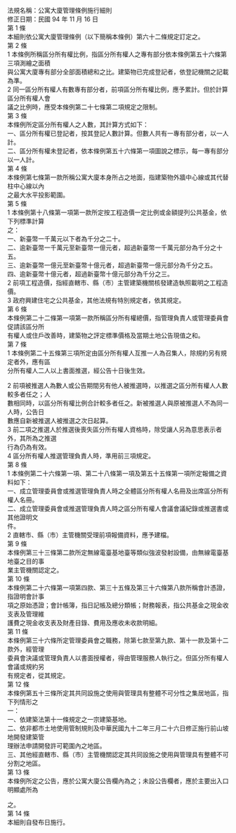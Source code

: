 法規名稱：公寓大廈管理條例施行細則  
修正日期：民國 94 年 11 月 16 日  
第 1 條  
本細則依公寓大廈管理條例（以下簡稱本條例）第六十二條規定訂定之。  
第 2 條  
1 本條例所稱區分所有權比例，指區分所有權人之專有部分依本條例第五十六條第三項測繪之面積  
與公寓大廈專有部分全部面積總和之比。建築物已完成登記者，依登記機關之記載為準。  
2 同一區分所有權人有數專有部分者，前項區分所有權比例，應予累計。但於計算區分所有權人會  
議之比例時，應受本條例第二十七條第二項規定之限制。  
第 3 條  
本條例所定區分所有權人之人數，其計算方式如下：  
一、區分所有權已登記者，按其登記人數計算。但數人共有一專有部分者，以一人計。  
二、區分所有權未登記者，依本條例第五十六條第一項圖說之標示，每一專有部分以一人計。  
第 4 條  
本條例第七條第一款所稱公寓大廈本身所占之地面，指建築物外牆中心線或其代替柱中心線以內  
之最大水平投影範圍。  
第 5 條  
1 本條例第十八條第一項第一款所定按工程造價一定比例或金額提列公共基金，依下列標準計算  
之：  
一、新臺幣一千萬元以下者為千分之二十。  
二、逾新臺幣一千萬元至新臺幣一億元者，超過新臺幣一千萬元部分為千分之十五。  
三、逾新臺幣一億元至新臺幣十億元者，超過新臺幣一億元部分為千分之五。  
四、逾新臺幣十億元者，超過新臺幣十億元部分為千分之三。  
2 前項工程造價，指經直轄市、縣（市）主管建築機關核發建造執照載明之工程造價。  
3 政府興建住宅之公共基金，其他法規有特別規定者，依其規定。  
第 6 條  
本條例第二十二條第一項第一款所稱區分所有權總價，指管理負責人或管理委員會促請該區分所  
有權人或住戶改善時，建築物之評定標準價格及當期土地公告現值之和。  
第 7 條  
1 本條例第二十五條第三項所定由區分所有權人互推一人為召集人，除規約另有規定者外，應有區  
分所有權人二人以上書面推選，經公告十日後生效。  


2 前項被推選人為數人或公告期間另有他人被推選時，以推選之區分所有權人人數較多者任之；人  
數相同時，以區分所有權比例合計較多者任之。新被推選人與原被推選人不為同一人時，公告日  
數應自新被推選人被推選之次日起算。  
3 前二項之推選人於推選後喪失區分所有權人資格時，除受讓人另為意思表示者外，其所為之推選  
行為仍為有效。  
4 區分所有權人推選管理負責人時，準用前三項規定。  
第 8 條  
1 本條例第二十六條第一項、第二十八條第一項及第五十五條第一項所定報備之資料如下：  
一、成立管理委員會或推選管理負責人時之全體區分所有權人名冊及出席區分所有權人名冊。  
二、成立管理委員會或推選管理負責人時之區分所有權人會議會議紀錄或推選書或其他證明文  
件。  
2 直轄市、縣（市）主管機關受理前項報備資料，應予建檔。  
第 9 條  
本條例第三十三條第二款所定無線電臺基地臺等類似強波發射設備，由無線電臺基地臺之目的事  
業主管機關認定之。  
第 10 條  
本條例第二十六條第一項第四款、第三十五條及第三十六條第八款所稱會計憑證，指證明會計事  
項之原始憑證；會計帳簿，指日記帳及總分類帳；財務報表，指公共基金之現金收支表及管理維  
護費之現金收支表及財產目錄、費用及應收未收款明細。  
第 11 條  
本條例第三十六條所定管理委員會之職務，除第七款至第九款、第十一款及第十二款外，經管理  
委員會決議或管理負責人以書面授權者，得由管理服務人執行之。但區分所有權人會議或規約另  
有規定者，從其規定。  
第 12 條  
本條例第五十三條所定其共同設施之使用與管理具有整體不可分性之集居地區，指下列情形之  
一：  
一、依建築法第十一條規定之一宗建築基地。  
二、依非都市土地使用管制規則及中華民國九十二年三月二十六日修正施行前山坡地開發建築管  
理辦法申請開發許可範圍內之地區。  
三、其他經直轄市、縣（市）主管機關認定其共同設施之使用與管理具有整體不可分割之地區。  
第 13 條  
本條例所定之公告，應於公寓大廈公告欄內為之；未設公告欄者，應於主要出入口明顯處所為  


之。  
第 14 條  
本細則自發布日施行。  


